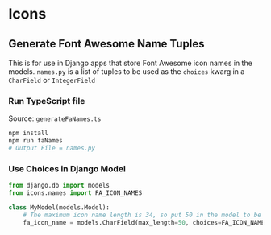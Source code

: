 # Icons

## Generate Font Awesome Name Tuples

This is for use in Django apps that store Font Awesome icon names in the models. `names.py` is a list of tuples to be used as the `choices` kwarg in a `CharField` or `IntegerField`

### Run TypeScript file

Source: `generateFaNames.ts`

```bash
npm install
npm run faNames
# Output File = names.py
```

### Use Choices in Django Model

```python
from django.db import models
from icons.names import FA_ICON_NAMES

class MyModel(models.Model):
    # The maximum icon name length is 34, so put 50 in the model to be safe.
    fa_icon_name = models.CharField(max_length=50, choices=FA_ICON_NAMES)
```
